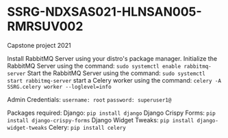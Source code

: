 # SSRG-NDXSAS021-HLNSAN005-RMRSUV002

Capstone project 2021

Install RabbitMQ Server using your distro's package manager.
Initialize the RabbitMQ Server using the command: `sudo systemctl enable rabbitmq-server`
Start the RabbitMQ Server using the command: `sudo systemctl start rabbitmq-server`
start a Celery worker using the command: `celery -A SSRG.celery worker --loglevel=info`

Admin Credentials:
`username: root`
`password: superuser1@`

Packages required:
Django: `pip install django`
Django Crispy Forms: `pip install django-crispy-forms`
Django Widget Tweaks: `pip install django-widget-tweaks`
Celery: `pip install celery`